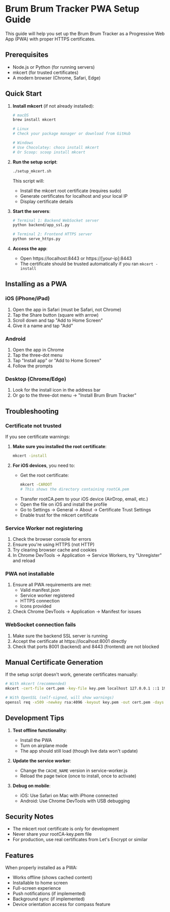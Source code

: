 # Brum Brum Tracker PWA Setup Guide

This guide will help you set up the Brum Brum Tracker as a Progressive Web App (PWA) with proper HTTPS certificates.

## Prerequisites

- Node.js or Python (for running servers)
- mkcert (for trusted certificates)
- A modern browser (Chrome, Safari, Edge)

## Quick Start

1. **Install mkcert** (if not already installed):
   ```bash
   # macOS
   brew install mkcert
   
   # Linux
   # Check your package manager or download from GitHub
   
   # Windows
   # Use Chocolatey: choco install mkcert
   # Or Scoop: scoop install mkcert
   ```

2. **Run the setup script**:
   ```bash
   ./setup_mkcert.sh
   ```
   
   This script will:
   - Install the mkcert root certificate (requires sudo)
   - Generate certificates for localhost and your local IP
   - Display certificate details

3. **Start the servers**:
   ```bash
   # Terminal 1: Backend WebSocket server
   python backend/app_ssl.py
   
   # Terminal 2: Frontend HTTPS server
   python serve_https.py
   ```

4. **Access the app**:
   - Open https://localhost:8443 or https://[your-ip]:8443
   - The certificate should be trusted automatically if you ran `mkcert -install`

## Installing as a PWA

### iOS (iPhone/iPad)
1. Open the app in Safari (must be Safari, not Chrome)
2. Tap the Share button (square with arrow)
3. Scroll down and tap "Add to Home Screen"
4. Give it a name and tap "Add"

### Android
1. Open the app in Chrome
2. Tap the three-dot menu
3. Tap "Install app" or "Add to Home Screen"
4. Follow the prompts

### Desktop (Chrome/Edge)
1. Look for the install icon in the address bar
2. Or go to the three-dot menu → "Install Brum Brum Tracker"

## Troubleshooting

### Certificate not trusted
If you see certificate warnings:

1. **Make sure you installed the root certificate**:
   ```bash
   mkcert -install
   ```

2. **For iOS devices**, you need to:
   - Get the root certificate:
     ```bash
     mkcert -CAROOT
     # This shows the directory containing rootCA.pem
     ```
   - Transfer rootCA.pem to your iOS device (AirDrop, email, etc.)
   - Open the file on iOS and install the profile
   - Go to Settings → General → About → Certificate Trust Settings
   - Enable trust for the mkcert certificate

### Service Worker not registering
1. Check the browser console for errors
2. Ensure you're using HTTPS (not HTTP)
3. Try clearing browser cache and cookies
4. In Chrome DevTools → Application → Service Workers, try "Unregister" and reload

### PWA not installable
1. Ensure all PWA requirements are met:
   - Valid manifest.json
   - Service worker registered
   - HTTPS connection
   - Icons provided
2. Check Chrome DevTools → Application → Manifest for issues

### WebSocket connection fails
1. Make sure the backend SSL server is running
2. Accept the certificate at https://localhost:8001 directly
3. Check that ports 8001 (backend) and 8443 (frontend) are not blocked

## Manual Certificate Generation

If the setup script doesn't work, generate certificates manually:

```bash
# With mkcert (recommended)
mkcert -cert-file cert.pem -key-file key.pem localhost 127.0.0.1 ::1 192.168.1.100

# With OpenSSL (self-signed, will show warnings)
openssl req -x509 -newkey rsa:4096 -keyout key.pem -out cert.pem -days 365 -nodes
```

## Development Tips

1. **Test offline functionality**:
   - Install the PWA
   - Turn on airplane mode
   - The app should still load (though live data won't update)

2. **Update the service worker**:
   - Change the `CACHE_NAME` version in service-worker.js
   - Reload the page twice (once to install, once to activate)

3. **Debug on mobile**:
   - iOS: Use Safari on Mac with iPhone connected
   - Android: Use Chrome DevTools with USB debugging

## Security Notes

- The mkcert root certificate is only for development
- Never share your rootCA-key.pem file
- For production, use real certificates from Let's Encrypt or similar

## Features

When properly installed as a PWA:
- Works offline (shows cached content)
- Installable to home screen
- Full-screen experience
- Push notifications (if implemented)
- Background sync (if implemented)
- Device orientation access for compass feature